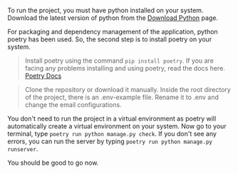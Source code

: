 To run the project, you must have python installed on your system. Download the latest version of python from
the [Download Python](https://www.python.org/downloads/) page.

For packaging and dependency management of the application, python poetry has been used. So, the second step is to
install poetry on your system.

> Install poetry using the command `pip install poetry`. If you are facing any problems installing and using poetry, read the docs here. [Poetry Docs](https://python-poetry.org/docs/)

> Clone the repository or download it manually. Inside the root directory of the project, there is an .env-example file. Rename it to .env and change the email configurations.

You don't need to run the project in a virtual environment as poetry will automatically create a virtual environment on
your system. Now go to your terminal, type `poetry run python manage.py check`. If you don't see any errors, you can run
the server by typing `poetry run python manage.py runserver`.

You should be good to go now.

